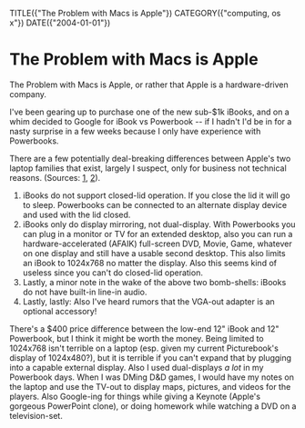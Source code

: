 TITLE({"The Problem with Macs is Apple"})
CATEGORY({"computing, os x"})
DATE({"2004-01-01"})

The Problem with Macs is Apple
==============================

The Problem with Macs is Apple, or rather that Apple is a
hardware-driven company.

I\'ve been gearing up to purchase one of the new sub-\$1k iBooks, and on
a whim decided to Google for iBook vs Powerbook \-- if I hadn\'t I\'d be
in for a nasty surprise in a few weeks because I only have experience
with Powerbooks.

There are a few potentially deal-breaking differences between Apple\'s
two laptop families that exist, largely I suspect, only for business not
technical reasons. (Sources:
[1](http://www.pbzone.com/ibookspanning.shtml),
[2](http://www.powerbookcentral.com/news/viewnews.cgi?id=EpAlFylZEFaKniQfFi)).

1.  iBooks do not support closed-lid operation. If you close the lid it
    will go to sleep. Powerbooks can be connected to an alternate
    display device and used with the lid closed.
2.  iBooks only do display mirroring, not dual-display. With Powerbooks
    you can plug in a monitor or TV for an extended desktop, also you
    can run a hardware-accelerated (AFAIK) full-screen DVD, Movie, Game,
    whatever on one display and still have a usable second desktop. This
    also limits an iBook to 1024x768 no matter the display. Also this
    seems kind of useless since you can\'t do closed-lid operation.
3.  Lastly, a minor note in the wake of the above two bomb-shells:
    iBooks do not have built-in line-in audio.
4.  Lastly, lastly: Also I\'ve heard rumors that the VGA-out adapter is
    an optional accessory!

There\'s a \$400 price difference between the low-end 12\" iBook and
12\" Powerbook, but I think it might be worth the money. Being limited
to 1024x768 isn\'t terrible on a laptop (esp. given my current
Picturebook\'s display of 1024x480?), but it is terrible if you can\'t
expand that by plugging into a capable external display. Also I used
dual-displays *a lot* in my Powerbook days. When I was DMing D&D games,
I would have my notes on the laptop and use the TV-out to display maps,
pictures, and videos for the players. Also Google-ing for things while
giving a Keynote (Apple\'s gorgeous PowerPoint clone), or doing homework
while watching a DVD on a television-set.
